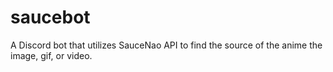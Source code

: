 # saucebot
A Discord bot that utilizes SauceNao API to find the source of the anime the image, gif, or video.
